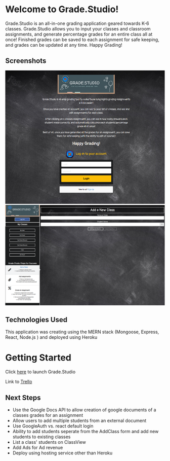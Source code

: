 # Welcome to Grade.Studio!
Grade.Studio is an all-in-one grading application geared towards K-6 classes. Grade.Studio allows you to input your classes and classroom assignments, and generate percentage grades for an entire class all at once! Finished grades can be saved to each assignment for safe keeping, and grades can be updated at any time. Happy Grading!

## Screenshots
![Screenshot of login page](https://github.com/UrsisTech/grade.studio/blob/main/public/Screenshot1.png)
![Screenshot of Class View page](https://github.com/UrsisTech/grade.studio/blob/main/public/Screenshot2.png)
## Technologies Used
This application was creating using the MERN stack (Mongoose, Express, React, Node.js ) and deployed using Heroku

# Getting Started

Click [here](https://grade.studio) to launch Grade.Studio

Link to [Trello](https://trello.com/b/W95uO7Gs/gradestudio)

## Next Steps
* Use the Google Docs API to allow creation of google documents of a classes grades for an assignment
* Allow users to add multiple students from an external document
* Use GoogleAuth vs. react default login
* Ability to add students seperate from the AddClass form and add new students to existing classes
* List a class' students on ClassView
* Add Ads for Ad revenue
* Deploy using hosting service other than Heroku
